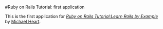 #Ruby on Rails Tutorial: first application

This is the first application for
[*Ruby on Rails Tutorial:Learn Rails by Example*](http://railstutorial.org/)
by [Michael Heart](http://michealhartl.com/).